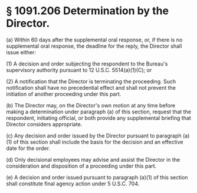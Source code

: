 # § 1091.206   Determination by the Director.

(a) Within 60 days after the supplemental oral response, or, if there is no supplemental oral response, the deadline for the reply, the Director shall issue either:


(1) A decision and order subjecting the respondent to the Bureau's supervisory authority pursuant to 12 U.S.C. 5514(a)(1)(C); or


(2) A notification that the Director is terminating the proceeding. Such notification shall have no precedential effect and shall not prevent the initiation of another proceeding under this part.


(b) The Director may, on the Director's own motion at any time before making a determination under paragraph (a) of this section, request that the respondent, initiating official, or both provide any supplemental briefing that Director considers appropriate.


(c) Any decision and order issued by the Director pursuant to paragraph (a)(1) of this section shall include the basis for the decision and an effective date for the order.


(d) Only decisional employees may advise and assist the Director in the consideration and disposition of a proceeding under this part.


(e) A decision and order issued pursuant to paragraph (a)(1) of this section shall constitute final agency action under 5 U.S.C. 704.




